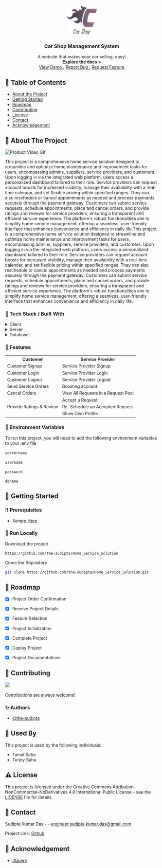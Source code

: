 <br/>
<div align="center">
<a href="#">
<img src="https://raw.githubusercontent.com/the-sudipta/Car_Shop_Management_System/main/DOCUMENTATIONS/images/Car%20Shop%20Management%20System.png" alt="Logo" width="100" height="100">
</a>
<h3 align="center">Car Shop Management System</h3>
<p align="center">
A website that makes your car selling, easy!
<br/>
<a href="https://github.com/the-sudipta/Home_Service_Solution/raw/main/DOCUMENTATIONS/Project_Manual_Car_Shop_Management_System.pdf" download>
    <strong>Explore the docs »</strong>
</a>

<br/>
<a href="https://home-service-solution.sudiptakumar.com/">View Demo .</a>  
<a href="https://github.com/the-sudipta/Home_Service_Solution/issues">Report Bug .</a>
<a href="https://github.com/the-sudipta/Home_Service_Solution/issues">Request Feature</a>
</p>
</div>

## :notebook_with_decorative_cover: Table of Contents

- [About the Project](#star2-about-the-project)
- [Getting Started](#toolbox-getting-started)
- [Roadmap](#compass-roadmap)
- [Contributing](#wave-contributing)
- [License](#warning-license)
- [Contact](#handshake-contact)
- [Acknowledgement](#gem-acknowledgement)

 ## :star2: About The Project

![Product Video Gif](https://github.com/the-sudipta/Home_Service_Solution/blob/main/DOCUMENTATIONS/images/Home%20Service%20Management%20System.gif?raw=true)

This project is a comprehensive home service solution designed to streamline and optimize home 
maintenance and improvement tasks for users, encompassing admins, suppliers, service providers, 
and customers. Upon logging in via the integrated web platform, users access a personalized 
dashboard tailored to their role. Service providers can request account boosts for increased 
visibility, manage their availability with a real-time calendar, and set flexible pricing within 
specified ranges. They can also reschedule or cancel appointments as needed and process payments 
securely through the payment gateway. Customers can submit service requests, schedule appointments, 
place and cancel orders, and provide ratings and reviews for service providers, ensuring a 
transparent and efficient service experience. The platform's robust functionalities aim to 
simplify home service management, offering a seamless, user-friendly interface that enhances 
convenience and efficiency in daily life.This project is a comprehensive home service solution 
designed to streamline and optimize home maintenance and improvement tasks for users, encompassing 
admins, suppliers, service providers, and customers. Upon logging in via the integrated web platform, 
users access a personalized dashboard tailored to their role. Service providers can request account 
boosts for increased visibility, manage their availability with a real-time calendar, and set 
flexible pricing within specified ranges. They can also reschedule or cancel appointments as needed 
and process payments securely through the payment gateway. Customers can submit service requests, 
schedule appointments, place and cancel orders, and provide ratings and reviews for service providers, 
ensuring a transparent and efficient service experience. The platform's robust functionalities aim to 
simplify home service management, offering a seamless, user-friendly interface that enhances 
convenience and efficiency in daily life.

### :hammer: Tech Stack / Built With

<details> 
  <summary>Client</summary> 
  <ul>
    <li><a href="https://developer.mozilla.org/en-US/docs/Web/HTML">HTML</a></li>
    <li><a href="https://developer.mozilla.org/en-US/docs/Web/CSS">CSS</a></li>
    <li><a href="https://developer.mozilla.org/en-US/docs/Web/JavaScript">JavaScript</a></li>
  </ul> 
</details>

<details> 
  <summary>Server</summary> 
  <ul>
    <li><a href="https://www.php.net/">PHP</a></li>
  </ul> 
</details>

<details> 
  <summary>Database</summary> 
  <ul>
    <li><a href="https://www.mysql.com/">MySQL</a></li>
  </ul> 
</details>

### :dart: Features

<div align="center">
  <table>
    <tr>
        <th>
            Customer
        </th>
        <th>
            Service Provider
        </th>
    </tr>
    <tr>
      <td>Customer Signup</td>
      <td>Service Provider Signup</td>
    </tr>
    <tr>
      <td>Customer Login</td>
      <td>Service Provider Login</td>
    </tr>
    <tr>
      <td>Customer Logout</td>
      <td>Service Provider Logout</td>
    </tr>
    <tr>
      <td>Send Service Orders</td>
      <td>Boosting account</td>
    </tr>
    <tr>
      <td>Cancel Orders</td>
      <td>View All Requests in a Request Pool</td>
    </tr>
    <tr>
      <td rowspan="3">Provide Ratings & Review</td>
      <td>Accept a Request</td>
    </tr>
    <tr>
      <td>Re-Schedule an Accepted Request</td>
    </tr>
    <tr>
      <td>Show Own Profile</td>
    </tr>
    
  </table>
</div>



### :key: Environment Variables
To run this project, you will need to add the following environment variables to your .env file

`servername`


`username`


`password`


`dbname`


## :toolbox: Getting Started

### :bangbang: Prerequisites

- Xampp<a href="https://www.apachefriends.org/download.html"> Here</a>

### :running: Run Locally

Download the project

```bash
https://github.com/the-sudipta/Home_Service_Solution
```

Clone the Repository
```bash
git clone https://github.com/the-sudipta/Home_Service_Solution.git
```



## :compass: Roadmap


* [x] Project Order Confirmation
* [x] Receive Project Details
* [x] Feature Selection
* [x] Project Initialization
* [x] Complete Project
* [x] Deploy Project
* [x] Project Documentations


## :wave: Contributing

<a href="https://github.com/the-sudipta/Home_Service_Solution/graphs/contributors"> <img src="https://contrib.rocks/image?repo=Louis3797/awesome-readme-template" /> </a>

Contributions are always welcome!

### :sparkles: Authors
- [@the-sudipta](https://www.github.com/the-sudipta)

## :busts_in_silhouette: Used By

This project is used by the following individuals:

- Tamal Saha
- Turjoy Saha

## :warning: License

This project is licensed under the Creative Commons Attribution-NonCommercial-NoDerivatives 4.0 International Public License - see the [LICENSE](LICENSE) file for details.

## :handshake: Contact

Sudipta Kumar Das - - engineer.sudipta.kumar.das@gmail.com

Project Link: [Github](https://github.com/the-sudipta/Home_Service_Solution)

## :gem: Acknowledgement
- [JQuery](https://jquery.com/)
